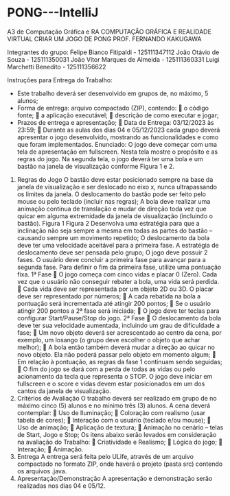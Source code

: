 # PONG---IntelliJ
A3 de Computação Gráfica e RA
COMPUTAÇÃO GRÁFICA E REALIDADE VIRTUAL
CRIAR UM JOGO DE PONG 
PROF. FERNANDO KAKUGAWA

Integrantes do grupo: Felipe Bianco Fitipaldi - 125111347112
João Otávio de Souza - 125111350031
João Vitor Marques de Almeida -  125111360331
Luigi Marchetti Benedito - 125111356622

Instruções para Entrega do Trabalho: 
- Este trabalho deverá ser desenvolvido em grupos de, no máximo, 5 alunos; 
- Forma de entrega: arquivo compactado (ZIP), contendo: 
 o código fonte; 
 a aplicação executável; 
 descrição de como executar e jogar; 
- Prazos de entrega e apresentação; 
 Data de Entrega: 03/12/2023 às 23:59; 
 Durante as aulas dos dias 04 e 05/12/2023 cada grupo deverá apresentar o jogo 
desenvolvido, mostrando as funcionalidades e como que foram 
implementados. 
Enunciado: 
O jogo deve começar com uma tela de apresentação em fullscreen. Nesta tela mostre o 
propósito e as regras do jogo. 
Na segunda tela, o jogo deverá ter uma bola e um bastão na janela de visualização 
conforme Figura 1 e 2. 
1. Regras do Jogo 
O bastão deve estar posicionado sempre na base da janela de visualização e ser 
deslocado no eixo x, nunca ultrapassando os limites da janela. O deslocamento do bastão 
pode ser feito pelo mouse ou pelo teclado (incluir nas regras); 
A bola deve realizar uma animação contínua de translação e mudar de direção toda vez 
que quicar em alguma extremidade da janela de visualização (incluindo o bastão). 
Figura 1 Figura 2 
Desenvolva uma estratégia para que a inclinação não seja sempre a mesma em todas as 
partes do bastão – causando sempre um movimento repetido; 
O deslocamento da bola deve ter uma velocidade aceitável para a primeira fase. A 
estratégia de deslocamento deve ser pensada pelo grupo; 
O jogo deve possuir 2 fases. O usuário deve concluir a primeira fase para avançar para a 
segunda fase. Para definir o fim da primeira fase, utilize uma pontuação fixa. 
1ª Fase 
 O jogo começa com cinco vidas e placar 0 (Zero). Cada vez que o usuário não 
conseguir rebater a bola, uma vida será perdida. 
 Cada vida deve ser representada por um objeto 2D ou 3D. O placar deve ser 
representado por números; 
 A cada rebatida na bola a pontuação será incrementada até atingir 200 pontos; 
 Se o usuário atingir 200 pontos a 2ª fase será iniciada; 
 O jogo deve ter teclas para configurar Start/Pause/Stop do jogo. 
2ª Fase 
 O deslocamento da bola deve ter sua velocidade aumentada, incluindo um grau 
de dificuldade a fase; 
 Um novo objeto deverá ser acrescentado ao centro da cena, por exemplo, um 
losango (o grupo deve escolher o objeto que achar melhor); 
 A bola então também deverá mudar a direção ao quicar no novo objeto. Ela não 
poderá passar pelo objeto em momento algum; 
 Em relação à pontuação, as regras da fase 1 continuam sendo seguidas; 
 O fim do jogo se dará com a perda de todas as vidas ou pelo acionamento da 
tecla que representa o STOP. 
O jogo deve iniciar em fullscreen e o score e vidas devem estar posicionados em um dos 
cantos da janela de visualização. 
2. Critérios de Avaliação
O trabalho deverá ser realizado em grupo de no máximo cinco (5) alunos e no mínimo três 
(3) alunos. 
A cena deverá contemplar: 
 Uso de Iluminação; 
 Coloração com realismo (usar tabela de cores); 
 Interação com o usuário (teclado e/ou mouse); 
 Uso de animação; 
 Aplicação de textura; 
 Animação no cenário – telas de Start, Jogo e Stop; 
Os itens abaixo serão levados em consideração na avaliação do Trabalho: 
 Criatividade e Realismo; 
 Lógica do jogo; 
 Interação; 
 Animação. 
3. Entrega 
A entrega será feita pelo ULife, através de um arquivo compactado no formato ZIP, onde 
haverá o projeto (pasta src) contendo os arquivos .java. 
4. Apresentação/Demonstração 
A apresentação e demonstração serão realizadas nos dias 04 e 05/12. 
